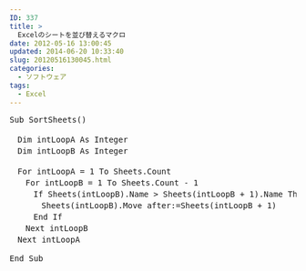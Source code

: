 ```yaml
---
ID: 337
title: >
  Excelのシートを並び替えるマクロ
date: 2012-05-16 13:00:45
updated: 2014-06-20 10:33:40
slug: 20120516130045.html
categories:
  - ソフトウェア
tags:
  - Excel
---
```


<pre class='prettyprint linenums'>
Sub SortSheets()

　Dim intLoopA As Integer
　Dim intLoopB As Integer

　For intLoopA = 1 To Sheets.Count
　　For intLoopB = 1 To Sheets.Count - 1
　　　If Sheets(intLoopB).Name > Sheets(intLoopB + 1).Name Then
　　　　Sheets(intLoopB).Move after:=Sheets(intLoopB + 1)
　　　End If
　　Next intLoopB
　Next intLoopA

End Sub
</pre>
